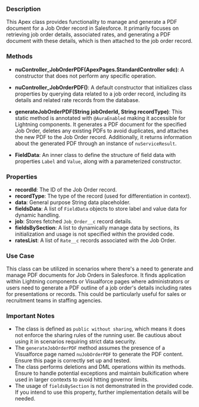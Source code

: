 ### Description
This Apex class provides functionality to manage and generate a PDF document for a Job Order record in Salesforce. It primarily focuses on retrieving job order details, associated rates, and generating a PDF document with these details, which is then attached to the job order record.

### Methods

- **nuController_JobOrderPDF(ApexPages.StandardController sdc)**: A constructor that does not perform any specific operation.

- **nuController_JobOrderPDF()**: A default constructor that initializes class properties by querying data related to a job order record, including its details and related rate records from the database.

- **generateJobOrderPDF(String jobOrderId, String recordType)**: This static method is annotated with `@AuraEnabled` making it accessible for Lightning components. It generates a PDF document for the specified Job Order, deletes any existing PDFs to avoid duplicates, and attaches the new PDF to the Job Order record. Additionally, it returns information about the generated PDF through an instance of `nuServiceResult`.

- **FieldData**: An inner class to define the structure of field data with properties `Label` and `Value`, along with a parameterized constructor.

### Properties

- **recordId**: The ID of the Job Order record.
- **recordType**: The type of the record (used for differentiation in context).
- **data**: General purpose String data placeholder.
- **fieldsData**: A list of `FieldData` objects to store label and value data for dynamic handling.
- **job**: Stores fetched `Job_Order__c` record details.
- **fieldsBySection**: A list to dynamically manage data by sections, its initialization and usage is not specified within the provided code.
- **ratesList**: A list of `Rate__c` records associated with the Job Order.

### Use Case
This class can be utilized in scenarios where there's a need to generate and manage PDF documents for Job Orders in Salesforce. It finds application within Lightning components or Visualforce pages where administrators or users need to generate a PDF outline of a job order's details including rates for presentations or records. This could be particularly useful for sales or recruitment teams in staffing agencies.

### Important Notes
- The class is defined as `public without sharing`, which means it does not enforce the sharing rules of the running user. Be cautious about using it in scenarios requiring strict data security.
- The `generateJobOrderPDF` method assumes the presence of a Visualforce page named `nuJobOrderPDF` to generate the PDF content. Ensure this page is correctly set up and tested.
- The class performs deletions and DML operations within its methods. Ensure to handle potential exceptions and maintain bulkification where used in larger contexts to avoid hitting governor limits.
- The usage of `fieldsBySection` is not demonstrated in the provided code. If you intend to use this property, further implementation details will be needed.